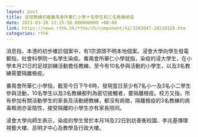 ```yaml
---
layout: post
title: 足球教練初確番禺會所華仁小學十名學生和三名教練檢疫
date: 2021-03-28 22:25:58.000000000 +08:00
link: https://news.rthk.hk/rthk/ch/component/k2/1583047-20210328.htm
categories: rthk
---
```


消息指，本港的初步確診個案中，有1宗源頭不明本地個案。浸會大學向學生發電郵指，社會科學院一名學生染疫。番禺會所華仁小學就指，染疫的浸大學生，在小學本月21日的足球訓練活動擔任教練，至今有10名參與活動的小學生，以及3名教練需要隔離檢疫。

番禺會所華仁小學指，截至今日下午6時，發現當日至少有7名小一及3名小二學生參與活動，10名學生以及3名教練都列為密切接觸者，要隔離檢疫。校方又指，所有參加有關活動學生的家長及活動總教練，都沒有病徵，隔離檢疫的3名教練的病毒檢測亦呈陰性，接受隔離的小學生亦有家長陪同。

浸會大學向師生表示，染疫的學生曾於本月18及22日到訪善衡校園、李兆基傳理視藝大樓、呂明才中心及教學及行政大樓。
